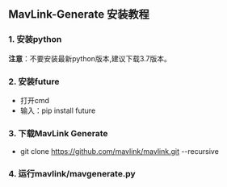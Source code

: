 ## MavLink-Generate 安装教程

### 1. 安装python
**注意**：不要安装最新python版本,建议下载3.7版本。

### 2. 安装future
- 打开cmd
- 输入：pip install future

### 3. 下载MavLink Generate
- git clone https://github.com/mavlink/mavlink.git --recursive

### 4. 运行mavlink/mavgenerate.py

